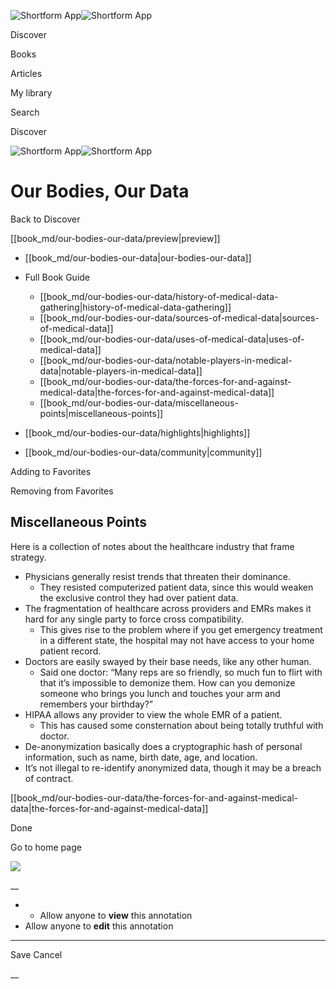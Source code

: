 ![Shortform App](/img/logo.36a2399e.svg)![Shortform App](/img/logo-dark.70c1b072.svg)

Discover

Books

Articles

My library

Search

Discover

![Shortform App](/img/logo.36a2399e.svg)![Shortform App](/img/logo-dark.70c1b072.svg)

# Our Bodies, Our Data

Back to Discover

[[book_md/our-bodies-our-data/preview|preview]]

  * [[book_md/our-bodies-our-data|our-bodies-our-data]]
  * Full Book Guide

    * [[book_md/our-bodies-our-data/history-of-medical-data-gathering|history-of-medical-data-gathering]]
    * [[book_md/our-bodies-our-data/sources-of-medical-data|sources-of-medical-data]]
    * [[book_md/our-bodies-our-data/uses-of-medical-data|uses-of-medical-data]]
    * [[book_md/our-bodies-our-data/notable-players-in-medical-data|notable-players-in-medical-data]]
    * [[book_md/our-bodies-our-data/the-forces-for-and-against-medical-data|the-forces-for-and-against-medical-data]]
    * [[book_md/our-bodies-our-data/miscellaneous-points|miscellaneous-points]]
  * [[book_md/our-bodies-our-data/highlights|highlights]]
  * [[book_md/our-bodies-our-data/community|community]]



Adding to Favorites 

Removing from Favorites 

## Miscellaneous Points

Here is a collection of notes about the healthcare industry that frame strategy.

  * Physicians generally resist trends that threaten their dominance.
    * They resisted computerized patient data, since this would weaken the exclusive control they had over patient data.
  * The fragmentation of healthcare across providers and EMRs makes it hard for any single party to force cross compatibility.
    * This gives rise to the problem where if you get emergency treatment in a different state, the hospital may not have access to your home patient record.
  * Doctors are easily swayed by their base needs, like any other human.
    * Said one doctor: “Many reps are so friendly, so much fun to flirt with that it’s impossible to demonize them. How can you demonize someone who brings you lunch and touches your arm and remembers your birthday?”
  * HIPAA allows any provider to view the whole EMR of a patient.
    * This has caused some consternation about being totally truthful with doctor.
  * De-anonymization basically does a cryptographic hash of personal information, such as name, birth date, age, and location.
  * It’s not illegal to re-identify anonymized data, though it may be a breach of contract.



[[book_md/our-bodies-our-data/the-forces-for-and-against-medical-data|the-forces-for-and-against-medical-data]]

Done

Go to home page 

![](https://bat.bing.com/action/0?ti=56018282&Ver=2&mid=f21b1563-9b21-4d1c-9919-e69b18557875&sid=f30c5e70639211ee87d33f0876d93783&vid=f30c9700639211eeb3a75d830392c94f&vids=0&msclkid=N&pi=0&lg=en-US&sw=800&sh=600&sc=24&nwd=1&tl=Shortform%20%7C%20Book&p=https%3A%2F%2Fwww.shortform.com%2Fapp%2Fbook%2Four-bodies-our-data%2Fmiscellaneous-points&r=&lt=353&evt=pageLoad&sv=1&rn=20631)

__

  *   * Allow anyone to **view** this annotation
  * Allow anyone to **edit** this annotation



* * *

Save Cancel

__



